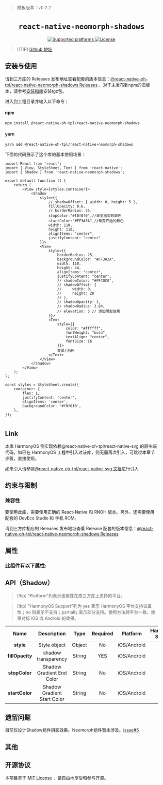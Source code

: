 > 模板版本：v0.2.2

<p align="center">
  <h1 align="center"> <code>react-native-neomorph-shadows</code> </h1>
</p>
<p align="center">
    <a href="https://github.com/tokkozhin/react-native-neomorph-shadows">
        <img src="https://img.shields.io/badge/platforms-android%20|%20ios%20|%20harmony%20-lightgrey.svg" alt="Supported platforms" />
    </a>
    <a href="https://github.com/tokkozhin/react-native-neomorph-shadows/blob/master/LICENSE">
        <img src="https://img.shields.io/badge/license-MIT-green.svg" alt="License" />
        <!-- <img src="https://img.shields.io/badge/license-Apache-blue.svg" alt="License" /> -->
    </a>
</p>

> [!TIP] [Github 地址](https://github.com/react-native-oh-library/react-native-neomorph-shadows)

## 安装与使用

请到三方库的 Releases 发布地址查看配套的版本信息：[@react-native-oh-tpl/react-native-neomorph-shadows Releases](https://github.com/react-native-oh-library/react-native-neomorph-shadows/releases) 。对于未发布到npm的旧版本，请参考[安装指南](/zh-cn/tgz-usage.md)安装tgz包。

进入到工程目录并输入以下命令：

<!-- tabs:start -->

#### **npm**

```bash
npm install @react-native-oh-tpl/react-native-neomorph-shadows
```

#### **yarn**

```bash
yarn add @react-native-oh-tpl/react-native-neomorph-shadows
```

<!-- tabs:end -->

下面的代码展示了这个库的基本使用场景：

```tsx
import React from 'react';
import { View, StyleSheet, Text } from 'react-native';
import { Shadow } from 'react-native-neomorph-shadows';

export default function () {
    return (
        <View style={styles.container}>
            <Shadow
                style={{
                    // shadowOffset: { width: 0, height: 5 },
                    fillOpacity: 0.6,
                    // borderRadius: 25,
                    stopColor:"#f0f0f0",//渐变结束的颜色
                    startColor:"#FF3A3A",//渐变开始的颜色
                    width: 110,
                    height: 110,
                    alignItems: "center",
                    justifyContent: "center"
                }}>
                <View
                    style={{
                        borderRadius: 25,
                        backgroundColor: "#FF3A3A",
                        width: 110,
                        height: 44,
                        alignItems: "center",
                        justifyContent: "center",
                        // shadowColor: "#FFC0C0",
                        // shadowOffset: {
                        //     width: 0,
                        //     height: 20
                        // },
                        // shadowOpacity: 1,
                        // shadowRadius: 3.84,
                        // elevation: 5 // 添加阴影效果
                    }}>
                    <Text
                        style={{
                            color: "#ffffff",
                            fontWeight: "bold",
                            textAlign: "center",
                            fontSize: 16
                        }}>
                        登录/注册
                    </Text>
                </View>
            </Shadow>
        </View>
    );
};

const styles = StyleSheet.create({
    container: {
        flex: 1,
        justifyContent: 'center',
        alignItems: 'center',
        backgroundColor: '#f0f0f0',
    },
});


```
## Link

本库 HarmonyOS 侧实现依赖@react-native-oh-tpl/react-native-svg 的原生端代码，如已在 HarmonyOS 工程中引入过该库，则无需再次引入，可跳过本章节步骤，直接使用。

如未引入请参照[@react-native-oh-tpl/react-native-svg 文档](/zh-cn/react-native-svg-capi.md)进行引入

## 约束与限制

### 兼容性

要使用此库，需要使用正确的 React-Native 和 RNOH 版本。另外，还需要使用配套的 DevEco Studio 和 手机 ROM。

请到三方库相应的 Releases 发布地址查看 Release 配套的版本信息：[@react-native-oh-tpl/react-native-neomorph-shadows Releases](https://github.com/react-native-oh-library/react-native-neomorph-shadows/releases)

## 属性

### 此组件有以下属性:
## **API（Shadow）**
>[!tip] "Platform"列表示该属性在原三方库上支持的平台。

>[!tip] "HarmonyOS Support"列为 yes 表示 HarmonyOS 平台支持该属性；no 则表示不支持；partially 表示部分支持。使用方法跨平台一致，效果对标 iOS 或 Android 的效果。

|          Name           |                    Description                    |                           Type                           | Required |  Platform   | HarmonyOS Support |
|:-----------------------:| :-----------------------------------------------: | :------------------------------------------------------: | :------: | :---------: | :---------------: |
|     **style**      |       Style object        |                         Object                           |    No    | iOS/Android |        Yes        |
|        **fillOpacity**        |                   shadow transparency                    |                         String                           |    YES   | iOS/Android |        Yes        |
|     **stopColor**      |                  Shadow Gradient End Color              |                         String                           |    No    | iOS/Android |        Yes        |
| **startColor**  |       Shadow Gradient Start Color       |                         String                           |    No    | iOS/Android |        Yes        |


## 遗留问题

目前仅设计Shadow组件阴影效果。Neomorph组件暂未涉及。[issue#5](https://github.com/react-native-oh-library/react-native-neomorph-shadows/issues/5)

## 其他

## 开源协议

本项目基于 [MIT License](https://github.com/tokkozhin/react-native-neomorph-shadows/blob/master/LICENSE) ，请自由地享受和参与开源。 